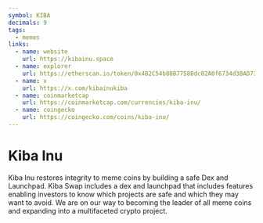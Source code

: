```yaml
---
symbol: KIBA
decimals: 9
tags:
  - memes
links:
  - name: website
    url: https://kibainu.space
  - name: explorer
    url: https://etherscan.io/token/0x4B2C54b80B77580dc02A0f6734d3BAD733F50900
  - name: x
    url: https://x.com/kibainukiba
  - name: coinmarketcap
    url: https://coinmarketcap.com/currencies/kiba-inu/
  - name: coingecko
    url: https://coingecko.com/coins/kiba-inu/
---
```


# Kiba Inu

Kiba Inu restores integrity to meme coins by building a safe Dex and Launchpad. Kiba Swap includes a dex and launchpad that includes features enabling investors to know which projects are safe and which they may want to avoid. We are on our way to becoming the leader of all meme coins and expanding into a multifaceted crypto project.

